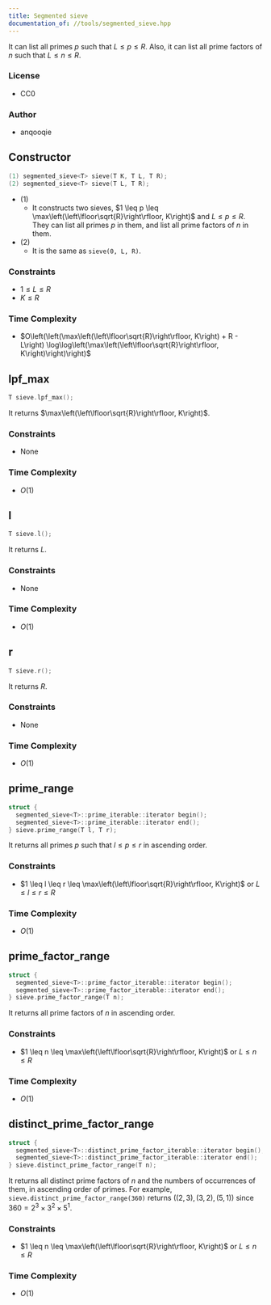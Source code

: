 ```yaml
---
title: Segmented sieve
documentation_of: //tools/segmented_sieve.hpp
---
```


It can list all primes $p$ such that $L \leq p \leq R$.
Also, it can list all prime factors of $n$ such that $L \leq n \leq R$.

### License
- CC0

### Author
- anqooqie

## Constructor
```cpp
(1) segmented_sieve<T> sieve(T K, T L, T R);
(2) segmented_sieve<T> sieve(T L, T R);
```

- (1)
    - It constructs two sieves, $1 \leq p \leq \max\left(\left\lfloor\sqrt{R}\right\rfloor, K\right)$ and $L \leq p \leq R$. They can list all primes $p$ in them, and list all prime factors of $n$ in them.
- (2)
    - It is the same as `sieve(0, L, R)`.

### Constraints
- $1 \leq L \leq R$
- $K \leq R$

### Time Complexity
- $O\left(\left(\max\left(\left\lfloor\sqrt{R}\right\rfloor, K\right) + R - L\right) \log\log\left(\max\left(\left\lfloor\sqrt{R}\right\rfloor, K\right)\right)\right)$

## lpf_max
```cpp
T sieve.lpf_max();
```

It returns $\max\left(\left\lfloor\sqrt{R}\right\rfloor, K\right)$.

### Constraints
- None

### Time Complexity
- $O(1)$

## l
```cpp
T sieve.l();
```

It returns $L$.

### Constraints
- None

### Time Complexity
- $O(1)$

## r
```cpp
T sieve.r();
```

It returns $R$.

### Constraints
- None

### Time Complexity
- $O(1)$

## prime_range
```cpp
struct {
  segmented_sieve<T>::prime_iterable::iterator begin();
  segmented_sieve<T>::prime_iterable::iterator end();
} sieve.prime_range(T l, T r);
```

It returns all primes $p$ such that $l \leq p \leq r$ in ascending order.

### Constraints
- $1 \leq l \leq r \leq \max\left(\left\lfloor\sqrt{R}\right\rfloor, K\right)$ or $L \leq l \leq r \leq R$

### Time Complexity
- $O(1)$

## prime_factor_range
```cpp
struct {
  segmented_sieve<T>::prime_factor_iterable::iterator begin();
  segmented_sieve<T>::prime_factor_iterable::iterator end();
} sieve.prime_factor_range(T n);
```

It returns all prime factors of $n$ in ascending order.

### Constraints
- $1 \leq n \leq \max\left(\left\lfloor\sqrt{R}\right\rfloor, K\right)$ or $L \leq n \leq R$

### Time Complexity
- $O(1)$

## distinct_prime_factor_range
```cpp
struct {
  segmented_sieve<T>::distinct_prime_factor_iterable::iterator begin();
  segmented_sieve<T>::distinct_prime_factor_iterable::iterator end();
} sieve.distinct_prime_factor_range(T n);
```

It returns all distinct prime factors of $n$ and the numbers of occurrences of them, in ascending order of primes.
For example, `sieve.distinct_prime_factor_range(360)` returns $((2, 3), (3, 2), (5, 1))$ since $360 = 2^3 \times 3^2 \times 5^1$.

### Constraints
- $1 \leq n \leq \max\left(\left\lfloor\sqrt{R}\right\rfloor, K\right)$ or $L \leq n \leq R$

### Time Complexity
- $O(1)$
